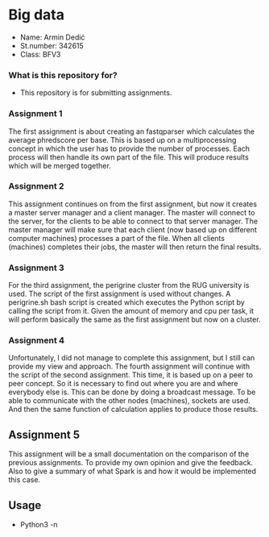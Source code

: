 # Big data #

* Name: Armin Dedić
* St.number: 342615
* Class: BFV3

### What is this repository for? ###
* This repository is for submitting assignments.

### Assignment 1 ###
The first assignment is about creating an fastqparser which calculates the average phredscore per base. This
is based up on a multiprocessing concept in which the user has to provide the number of processes. Each process
will then handle its own part of the file. This will produce results which will be merged together.

### Assignment 2 ###
This assignment continues on from the first assignment, but now it creates a master server manager and a client
manager. The master will connect to the server, for the clients to be able to connect to that server manager. 
The master manager will make sure that each client (now based up on different computer machines) processes a part
of the file. When all clients (machines) completes their jobs, the master will then return the final results.

### Assignment 3 ###
For the third assignment, the perigrine cluster from the RUG university is used. The script of the first
assignment is used without changes. A perigrine.sh bash script is created which executes the Python script by calling 
the script from it. Given the amount of memory and cpu per task, it will perform basically the same as the 
first assignment but now on a cluster.

### Assignment 4 ###
Unfortunately, I did not manage to complete this assignment, but I still can provide my view and approach. 
The fourth assignment will continue with the script of the second assignment. This time, it is based up on 
a peer to peer concept. So it is
necessary to find out where you are and where everybody else is. This can be done by doing a broadcast message.
To be able to communicate with the other nodes (machines), sockets are used. And then the same function
of calculation applies to produce those results.

## Assignment 5 ##
This assignment will be a small documentation on the comparison of the previous assignments. To provide
my own opinion and give the feedback. Also to give a summary of what Spark is and how it would be implemented
this case. 

## Usage ##
* Python3 <PYTHON SCRIPT> <FASTQ FILE> -n <number of processes> <output file name> 